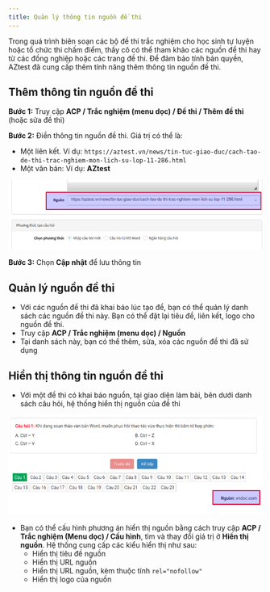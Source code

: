 ```yaml
---
title: Quản lý thông tin nguồn đề thi
---
```


Trong quá trình biên soạn các bộ đề thi trắc nghiệm cho học sinh tự luyện hoặc tổ chức thi chấm điểm, thầy cô có thể tham khảo các nguồn để thi hay từ các đồng nghiệp hoặc các trang đề thi. Để đảm bảo tính bản quyền, AZtest đã cung cấp thêm tính năng thêm thông tin nguồn đề thi.
 
## Thêm thông tin nguồn đề thi

**Bước 1:** Truy cập **ACP / Trắc nghiệm (menu dọc) / Đề thi / Thêm đề thi** (hoặc sửa đề thi)

**Bước 2:** Điền thông tin nguồn đề thi. Giá trị có thể là:

- Một liên kết. Ví dụ: `https://aztest.vn/news/tin-tuc-giao-duc/cach-tao-de-thi-trac-nghiem-mon-lich-su-lop-11-286.html`
- Một văn bản: Ví dụ: **AZtest**

![](../images/test/thong-tin-nguon-de-thi-1.png)

**Bước 3:** Chọn **Cập nhật** để lưu thông tin 

## Quản lý nguồn đề thi

- Với các nguồn đề thi đã khai báo lúc tạo đề, bạn có thể quản lý danh sách các nguồn đề thi này. Bạn có thể đặt lại tiêu đề, liên kết, logo cho nguồn đề thi.
- Truy cập **ACP / Trắc nghiệm (menu dọc) / Nguồn**
- Tại danh sách này, bạn có thể thêm, sửa, xóa các nguồn đề thi đã sử dụng

## Hiển thị thông tin nguồn đề thi

- Với một đề thi có khai báo nguồn, tại giao diện làm bài, bên dưới danh sách câu hỏi, hệ thống hiển thị nguồn của đề thi

![](../images/test/hien-thi-nguon-de-thi.png)

- Bạn có thể cấu hình phương án hiển thị nguồn bằng cách truy cập **ACP / Trắc nghiệm (Menu dọc) / Cấu hình**, tìm và thay đổi giá trị ở **Hiển thị nguồn**. Hệ thống cung cấp các kiểu hiển thị như sau:
	- Hiển thị tiêu đề nguồn
	- Hiển thị URL nguồn
	- Hiển thị URL nguồn, kèm thuộc tính `rel="nofollow"`
	- Hiển thị logo của nguồn